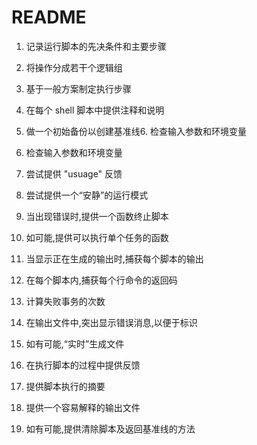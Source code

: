 README
===

1. 记录运行脚本的先决条件和主要步骤

2. 将操作分成若干个逻辑组

3. 基于一般方案制定执行步骤

4. 在每个 shell 脚本中提供注释和说明

5. 做一个初始备份以创建基准线6. 检查输入参数和环境变量

6. 检查输入参数和环境变量

7. 尝试提供 "usuage" 反馈

8. 尝试提供一个“安静”的运行模式

9. 当出现错误时,提供一个函数终止脚本

10. 如可能,提供可以执行单个任务的函数

11. 当显示正在生成的输出时,捕获每个脚本的输出

12. 在每个脚本内,捕获每个行命令的返回码

13. 计算失败事务的次数

14. 在输出文件中,突出显示错误消息,以便于标识

15. 如有可能,“实时”生成文件

16. 在执行脚本的过程中提供反馈

17. 提供脚本执行的摘要

18. 提供一个容易解释的输出文件

19. 如有可能,提供清除脚本及返回基准线的方法
